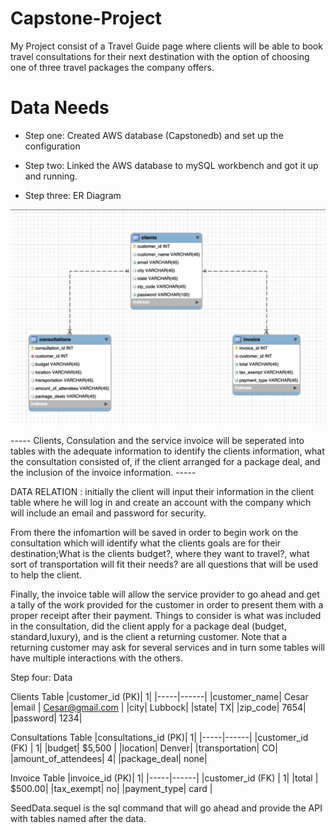 # Capstone-Project

My Project consist of a Travel Guide page where clients will be able to book travel consultations for their next destination with the option of choosing one of three travel packages the company offers. 

# Data Needs

+ Step one: Created AWS database (Capstonedb) and set up the configuration


+ Step two: Linked the AWS database to mySQL workbench and got it up and running.

+ Step three: ER Diagram
<img src='./ER_Diagram.jpeg'>

 


----- Clients, Consulation and the service invoice will be seperated into tables with the adequate information to identify the clients information, what the consultation consisted of, if the client arranged for a package deal, and the inclusion of the invoice information. -----

DATA RELATION : initially the client will input their information in the client table where he will log in and create an account with the company which will include an email and password for security. 

From there the infomartion will be saved in order to begin work on the consultation which will identify what the clients goals are for their destination;What is the clients budget?, where they want to travel?, what sort of transportation will fit their needs? are all questions that will be used to help the client.  

Finally, the invoice table will allow the service provider to go ahead and get a tally of the work provided for the customer in order to present them with a proper receipt after their payment. Things to consider is what was included in the consultation, did the client apply for a package deal (budget, standard,luxury), and is the client a returning customer. Note that a returning customer may ask for several services and in turn some tables will have multiple interactions with the others. 

Step four: Data

Clients Table
|customer_id (PK)| 1|
|-----|------|
|customer_name| Cesar
|email | Cesar@gmail.com |
|city| Lubbock|
|state| TX|
|zip_code| 7654|
|password| 1234|


Consultations Table
|consultations_id (PK)| 1|
|-----|------|
|customer_id (FK) | 1|
|budget| $5,500 |
|location| Denver|
|transportation| CO|
|amount_of_attendees| 4|
|package_deal| none|

Invoice Table
|invoice_id (PK)| 1|
|-----|------|
|customer_id (FK) | 1|
|total | $500.00|
|tax_exempt| no|
|payment_type| card |



SeedData.sequel is the sql command that will go ahead and provide the API with tables named after the data. 










